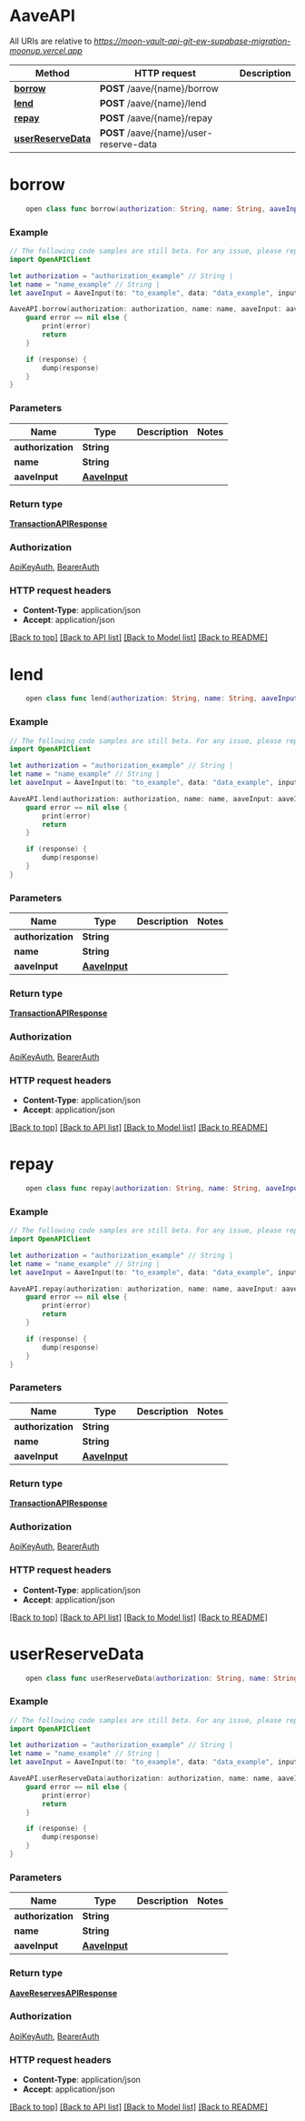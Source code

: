 # AaveAPI

All URIs are relative to *https://moon-vault-api-git-ew-supabase-migration-moonup.vercel.app*

Method | HTTP request | Description
------------- | ------------- | -------------
[**borrow**](AaveAPI.md#borrow) | **POST** /aave/{name}/borrow | 
[**lend**](AaveAPI.md#lend) | **POST** /aave/{name}/lend | 
[**repay**](AaveAPI.md#repay) | **POST** /aave/{name}/repay | 
[**userReserveData**](AaveAPI.md#userreservedata) | **POST** /aave/{name}/user-reserve-data | 


# **borrow**
```swift
    open class func borrow(authorization: String, name: String, aaveInput: AaveInput, completion: @escaping (_ data: TransactionAPIResponse?, _ error: Error?) -> Void)
```



### Example
```swift
// The following code samples are still beta. For any issue, please report via http://github.com/OpenAPITools/openapi-generator/issues/new
import OpenAPIClient

let authorization = "authorization_example" // String | 
let name = "name_example" // String | 
let aaveInput = AaveInput(to: "to_example", data: "data_example", input: "input_example", value: "value_example", nonce: "nonce_example", gas: "gas_example", gasPrice: "gasPrice_example", chainId: "chainId_example", encoding: "encoding_example", EOA: false, contractAddress: "contractAddress_example", tokenId: "tokenId_example", tokenIds: "tokenIds_example", approved: false, broadcast: false, lendingPool: "lendingPool_example", amount: "amount_example", atokenToRedeeem: "atokenToRedeeem_example", refCode: "refCode_example", interestRateMode: "interestRateMode_example") // AaveInput | 

AaveAPI.borrow(authorization: authorization, name: name, aaveInput: aaveInput) { (response, error) in
    guard error == nil else {
        print(error)
        return
    }

    if (response) {
        dump(response)
    }
}
```

### Parameters

Name | Type | Description  | Notes
------------- | ------------- | ------------- | -------------
 **authorization** | **String** |  | 
 **name** | **String** |  | 
 **aaveInput** | [**AaveInput**](AaveInput.md) |  | 

### Return type

[**TransactionAPIResponse**](TransactionAPIResponse.md)

### Authorization

[ApiKeyAuth](../README.md#ApiKeyAuth), [BearerAuth](../README.md#BearerAuth)

### HTTP request headers

 - **Content-Type**: application/json
 - **Accept**: application/json

[[Back to top]](#) [[Back to API list]](../README.md#documentation-for-api-endpoints) [[Back to Model list]](../README.md#documentation-for-models) [[Back to README]](../README.md)

# **lend**
```swift
    open class func lend(authorization: String, name: String, aaveInput: AaveInput, completion: @escaping (_ data: TransactionAPIResponse?, _ error: Error?) -> Void)
```



### Example
```swift
// The following code samples are still beta. For any issue, please report via http://github.com/OpenAPITools/openapi-generator/issues/new
import OpenAPIClient

let authorization = "authorization_example" // String | 
let name = "name_example" // String | 
let aaveInput = AaveInput(to: "to_example", data: "data_example", input: "input_example", value: "value_example", nonce: "nonce_example", gas: "gas_example", gasPrice: "gasPrice_example", chainId: "chainId_example", encoding: "encoding_example", EOA: false, contractAddress: "contractAddress_example", tokenId: "tokenId_example", tokenIds: "tokenIds_example", approved: false, broadcast: false, lendingPool: "lendingPool_example", amount: "amount_example", atokenToRedeeem: "atokenToRedeeem_example", refCode: "refCode_example", interestRateMode: "interestRateMode_example") // AaveInput | 

AaveAPI.lend(authorization: authorization, name: name, aaveInput: aaveInput) { (response, error) in
    guard error == nil else {
        print(error)
        return
    }

    if (response) {
        dump(response)
    }
}
```

### Parameters

Name | Type | Description  | Notes
------------- | ------------- | ------------- | -------------
 **authorization** | **String** |  | 
 **name** | **String** |  | 
 **aaveInput** | [**AaveInput**](AaveInput.md) |  | 

### Return type

[**TransactionAPIResponse**](TransactionAPIResponse.md)

### Authorization

[ApiKeyAuth](../README.md#ApiKeyAuth), [BearerAuth](../README.md#BearerAuth)

### HTTP request headers

 - **Content-Type**: application/json
 - **Accept**: application/json

[[Back to top]](#) [[Back to API list]](../README.md#documentation-for-api-endpoints) [[Back to Model list]](../README.md#documentation-for-models) [[Back to README]](../README.md)

# **repay**
```swift
    open class func repay(authorization: String, name: String, aaveInput: AaveInput, completion: @escaping (_ data: TransactionAPIResponse?, _ error: Error?) -> Void)
```



### Example
```swift
// The following code samples are still beta. For any issue, please report via http://github.com/OpenAPITools/openapi-generator/issues/new
import OpenAPIClient

let authorization = "authorization_example" // String | 
let name = "name_example" // String | 
let aaveInput = AaveInput(to: "to_example", data: "data_example", input: "input_example", value: "value_example", nonce: "nonce_example", gas: "gas_example", gasPrice: "gasPrice_example", chainId: "chainId_example", encoding: "encoding_example", EOA: false, contractAddress: "contractAddress_example", tokenId: "tokenId_example", tokenIds: "tokenIds_example", approved: false, broadcast: false, lendingPool: "lendingPool_example", amount: "amount_example", atokenToRedeeem: "atokenToRedeeem_example", refCode: "refCode_example", interestRateMode: "interestRateMode_example") // AaveInput | 

AaveAPI.repay(authorization: authorization, name: name, aaveInput: aaveInput) { (response, error) in
    guard error == nil else {
        print(error)
        return
    }

    if (response) {
        dump(response)
    }
}
```

### Parameters

Name | Type | Description  | Notes
------------- | ------------- | ------------- | -------------
 **authorization** | **String** |  | 
 **name** | **String** |  | 
 **aaveInput** | [**AaveInput**](AaveInput.md) |  | 

### Return type

[**TransactionAPIResponse**](TransactionAPIResponse.md)

### Authorization

[ApiKeyAuth](../README.md#ApiKeyAuth), [BearerAuth](../README.md#BearerAuth)

### HTTP request headers

 - **Content-Type**: application/json
 - **Accept**: application/json

[[Back to top]](#) [[Back to API list]](../README.md#documentation-for-api-endpoints) [[Back to Model list]](../README.md#documentation-for-models) [[Back to README]](../README.md)

# **userReserveData**
```swift
    open class func userReserveData(authorization: String, name: String, aaveInput: AaveInput, completion: @escaping (_ data: AaveReservesAPIResponse?, _ error: Error?) -> Void)
```



### Example
```swift
// The following code samples are still beta. For any issue, please report via http://github.com/OpenAPITools/openapi-generator/issues/new
import OpenAPIClient

let authorization = "authorization_example" // String | 
let name = "name_example" // String | 
let aaveInput = AaveInput(to: "to_example", data: "data_example", input: "input_example", value: "value_example", nonce: "nonce_example", gas: "gas_example", gasPrice: "gasPrice_example", chainId: "chainId_example", encoding: "encoding_example", EOA: false, contractAddress: "contractAddress_example", tokenId: "tokenId_example", tokenIds: "tokenIds_example", approved: false, broadcast: false, lendingPool: "lendingPool_example", amount: "amount_example", atokenToRedeeem: "atokenToRedeeem_example", refCode: "refCode_example", interestRateMode: "interestRateMode_example") // AaveInput | 

AaveAPI.userReserveData(authorization: authorization, name: name, aaveInput: aaveInput) { (response, error) in
    guard error == nil else {
        print(error)
        return
    }

    if (response) {
        dump(response)
    }
}
```

### Parameters

Name | Type | Description  | Notes
------------- | ------------- | ------------- | -------------
 **authorization** | **String** |  | 
 **name** | **String** |  | 
 **aaveInput** | [**AaveInput**](AaveInput.md) |  | 

### Return type

[**AaveReservesAPIResponse**](AaveReservesAPIResponse.md)

### Authorization

[ApiKeyAuth](../README.md#ApiKeyAuth), [BearerAuth](../README.md#BearerAuth)

### HTTP request headers

 - **Content-Type**: application/json
 - **Accept**: application/json

[[Back to top]](#) [[Back to API list]](../README.md#documentation-for-api-endpoints) [[Back to Model list]](../README.md#documentation-for-models) [[Back to README]](../README.md)

